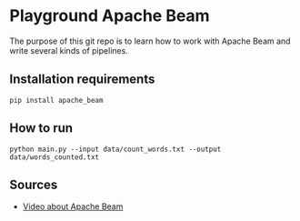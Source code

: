 # Playground Apache Beam
The purpose of this git repo is to learn how to work with Apache Beam and write several kinds of pipelines.

## Installation requirements

```
pip install apache_beam
```

## How to run

```
python main.py --input data/count_words.txt --output data/words_counted.txt
```


## Sources
* [Video about Apache Beam](https://www.youtube.com/watch?time_continue=946&v=7DZ8ONmeP5A)



